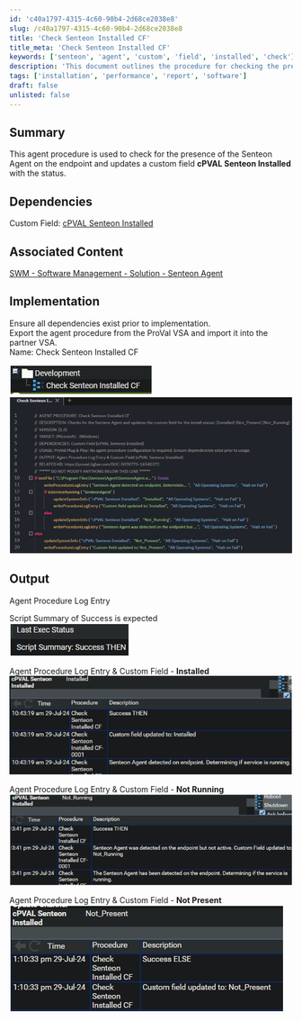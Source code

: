 ```yaml
---
id: 'c40a1797-4315-4c60-90b4-2d68ce2038e8'
slug: /c40a1797-4315-4c60-90b4-2d68ce2038e8
title: 'Check Senteon Installed CF'
title_meta: 'Check Senteon Installed CF'
keywords: ['senteon', 'agent', 'custom', 'field', 'installed', 'check']
description: 'This document outlines the procedure for checking the presence of the Senteon Agent on an endpoint and updating a custom field named cPVAL Senteon Installed with the status. It includes dependencies, implementation steps, and expected output, ensuring all necessary components are in place for successful execution.'
tags: ['installation', 'performance', 'report', 'software']
draft: false
unlisted: false
---
```


## Summary

This agent procedure is used to check for the presence of the Senteon Agent on the endpoint and updates a custom field **cPVAL Senteon Installed** with the status.

## Dependencies

Custom Field: [cPVAL Senteon Installed](/docs/bc1c7f2d-8eb4-41a3-bb12-8150cdeb0241)

## Associated Content

[SWM - Software Management - Solution - Senteon Agent](/docs/5cc5165d-4314-499b-9357-299f3b04f402)

## Implementation

Ensure all dependencies exist prior to implementation.  
Export the agent procedure from the ProVal VSA and import it into the partner VSA.  
Name: Check Senteon Installed CF  

![Image 1](../../../static/img/Check-Senteon-Installed-CF/image_1.png)  
![Image 2](../../../static/img/Check-Senteon-Installed-CF/image_2.png)  

## Output

Agent Procedure Log Entry  

Script Summary of Success is expected  
![Image 3](../../../static/img/Check-Senteon-Installed-CF/image_3.png)  

Agent Procedure Log Entry & Custom Field - **Installed**  
![Image 4](../../../static/img/Check-Senteon-Installed-CF/image_4.png)  

Agent Procedure Log Entry & Custom Field - **Not Running**  
![Image 5](../../../static/img/Check-Senteon-Installed-CF/image_5.png)  

Agent Procedure Log Entry & Custom Field - **Not Present**  
![Image 6](../../../static/img/Check-Senteon-Installed-CF/image_6.png)  


